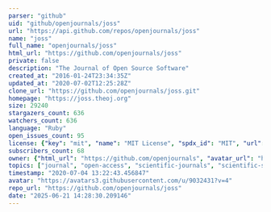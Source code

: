 ```yaml
---
parser: "github"
uid: "github/openjournals/joss"
url: "https://api.github.com/repos/openjournals/joss"
name: "joss"
full_name: "openjournals/joss"
html_url: "https://github.com/openjournals/joss"
private: false
description: "The Journal of Open Source Software"
created_at: "2016-01-24T23:34:35Z"
updated_at: "2020-07-02T12:25:28Z"
clone_url: "https://github.com/openjournals/joss.git"
homepage: "https://joss.theoj.org"
size: 29240
stargazers_count: 636
watchers_count: 636
language: "Ruby"
open_issues_count: 95
license: {"key": "mit", "name": "MIT License", "spdx_id": "MIT", "url": "https://api.github.com/licenses/mit", "node_id": "MDc6TGljZW5zZTEz"}
subscribers_count: 68
owner: {"html_url": "https://github.com/openjournals", "avatar_url": "https://avatars3.githubusercontent.com/u/9032431?v=4", "login": "openjournals", "type": "Organization"}
topics: ["journal", "open-access", "scientific-journals", "scientific-software", "publishing", "academia", "academic"]
timestamp: "2020-07-04 13:22:43.456847"
avatar: "https://avatars3.githubusercontent.com/u/9032431?v=4"
repo_url: "https://github.com/openjournals/joss"
date: "2025-06-21 14:28:30.209146"
---
```

